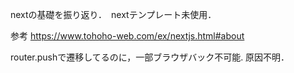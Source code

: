 nextの基礎を振り返り．　nextテンプレート未使用． 

参考
https://www.tohoho-web.com/ex/nextjs.html#about

router.pushで遷移してるのに，一部ブラウザバック不可能. 原因不明．　
